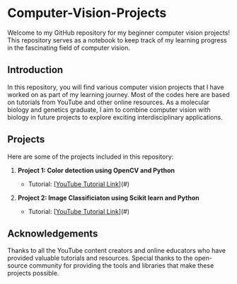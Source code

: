 # Computer-Vision-Projects

Welcome to my GitHub repository for my beginner computer vision projects! This repository serves as a notebook to keep track of my learning progress in the fascinating field of computer vision.

## Introduction

In this repository, you will find various computer vision projects that I have worked on as part of my learning journey. Most of the codes here are based on tutorials from YouTube and other online resources. As a molecular biology and genetics graduate, I aim to combine computer vision with biology in future projects to explore exciting interdisciplinary applications.

## Projects

Here are some of the projects included in this repository:

1. **Project 1: Color detection using OpenCV and Python**
    - Tutorial: [[YouTube Tutorial Link](https://youtu.be/aFNDh5k3SjU?si=G6lW18YjXZrMTtYJ)](#)

2. **Project 2: Image Classificiaton using Scikit learn and Python**
    - Tutorial: [[YouTube Tutorial Link](https://youtu.be/il8dMDlXrIE?si=CtgdP5Z-rAO-pMZa)](#)


## Acknowledgements

Thanks to all the YouTube content creators and online educators who have provided valuable tutorials and resources.
Special thanks to the open-source community for providing the tools and libraries that make these projects possible.
